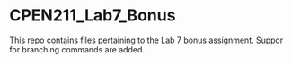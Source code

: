 # CPEN211_Lab7_Bonus
This repo contains files pertaining to the Lab 7 bonus assignment. 
Suppor for branching commands are added.
